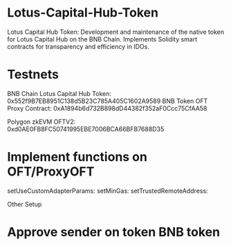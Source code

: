 # Lotus-Capital-Hub-Token
Lotus Capital Hub Token: Development and maintenance of the native token for Lotus Capital Hub on the BNB Chain. Implements Solidity smart contracts for transparency and efficiency in IDOs.

# Testnets
BNB Chain
Lotus Capital Hub Token: 0x552f9B7EB8951C138d5B23C785A405C1602A9589
BNB Token OFT Proxy Contract: 0xA1894b6d732B898dD44382f352aF0Ccc75CfAA58

Polygon zkEVM
OFTV2: 0xd0AE0FB8FC50741995EBE7006BCA66BFB7688D35

# Implement functions on OFT/ProxyOFT
setUseCustomAdapterParams: 
setMinGas:
setTrustedRemoteAddress:

Other Setup
# Approve sender on token BNB token
